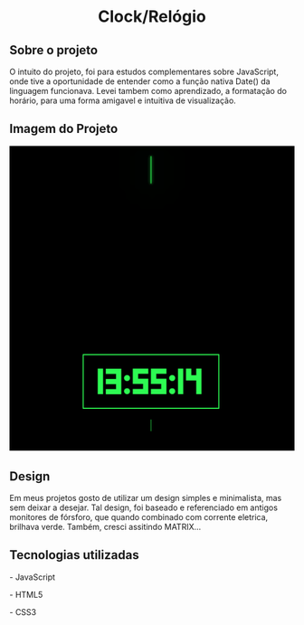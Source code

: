 <h1 align=center>Clock/Relógio</h1>
<h2>Sobre o projeto</h2>
<p>O intuito do projeto, foi para estudos complementares sobre JavaScript, onde tive a oportunidade de entender como a função nativa Date() da linguagem funcionava. Levei tambem como aprendizado, a formatação do horário, para uma forma amigavel e intuitiva de visualização.</p>

<h2>Imagem do Projeto</h2>
<p align=center>
<img src="Gif's/CLOCK.gif">
</p>

<h2>Design</h2>
<p>Em meus projetos gosto de utilizar um design simples e minimalista, mas sem deixar a desejar. Tal design, foi baseado e referenciado em antigos monitores de fórsforo, que quando combinado com corrente eletrica, brilhava verde. Também, cresci assitindo MATRIX...</p>

<h2>Tecnologias utilizadas</h2>
<p>- JavaScript</p>
<p>- HTML5</p>
<p>- CSS3</p>